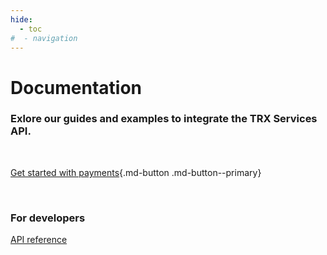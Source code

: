 ```yaml
---
hide:
  - toc
#  - navigation
---
```

# Documentation

### Exlore our guides and examples to integrate the TRX Services API.
<br>

[Get started with payments](Financial%20Guide/overview/){.md-button .md-button--primary} 

<br>

### For developers
[API reference](api/)